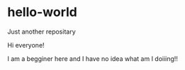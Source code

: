 # hello-world
Just another repositary

Hi everyone!

I am a begginer here and I have no idea what am I doiiing!!
